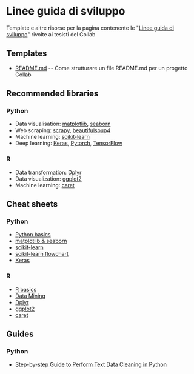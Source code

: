 # Linee guida di sviluppo
Template e altre risorse per la pagina contenente le "[Linee guida di sviluppo](http://collab.di.uniba.it/tesi-di-laurea/come-sviluppare-un-progetto-di-tesi/)" rivolte ai tesisti del Collab

## Templates
* [README.md](template/README.md) -- Come strutturare un file README.md per un progetto Collab

## Recommended libraries

### Python

* Data visualisation: [matplotlib](https://matplotlib.org/), [seaborn](https://seaborn.pydata.org)
* Web scraping: [scrapy](https://scrapy.org/), [beautifulsoup4](https://www.crummy.com/software/BeautifulSoup/)
* Machine learning: [scikit-learn](https://scikit-learn.org/)
* Deep learning: [Keras](https://keras.io/), [Pytorch](https://pytorch.org/), [TensorFlow](https://www.tensorflow.org/)

### R

* Data transformation: [Dplyr](https://dplyr.tidyverse.org/)
* Data visualization: [ggplot2](http://ggplot2.tidyverse.org/)
* Machine learning: [caret](https://cran.r-project.org/web/packages/caret/vignettes/caret.html)

## Cheat sheets

### Python

* [Python basics](https://s3.amazonaws.com/assets.datacamp.com/blog_assets/PythonForDataScience.pdf)
* [matplotlib & seaborn](https://www.analyticsvidhya.com/blog/2015/06/data-visualization-in-python-cheat-sheet/)
* [scikit-learn](http://scikit-learn.org/stable/tutorial/machine_learning_map/index.html)
* [scikit-learn flowchart](https://i2.wp.com/thedatascientist.com/wp-content/uploads/2018/06/machine_learning_flowchart_scikit_learn.png)
* [Keras](https://s3.amazonaws.com/assets.datacamp.com/blog_assets/Keras_Cheat_Sheet_Python.pdf)


### R

* [R basics](https://cran.r-project.org/doc/contrib/Baggott-refcard-v2.pdf)
* [Data Mining](https://cran.r-project.org/doc/contrib/YanchangZhao-refcard-data-mining.pdf)
* [Dplyr](https://s3-ap-south-1.amazonaws.com/av-blog-media/wp-content/uploads/2017/02/17091135/R_datatransformation.pdf)
* [ggplot2](https://www.rstudio.com/wp-content/uploads/2015/05/ggplot2-cheatsheet.pdf)
* [caret](https://www.analyticsvidhya.com/infographics/Caret-Package-Infographic.pdf)


## Guides

### Python

* [Step-by-step Guide to Perform Text Data Cleaning in Python](https://www.analyticsvidhya.com/blog/2015/06/quick-guide-text-data-cleaning-python/)
